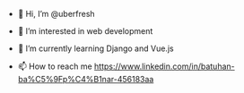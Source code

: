 - 👋 Hi, I’m @uberfresh
- 👀 I’m interested in web development
- 🌱 I’m currently learning Django and Vue.js

- 📫 How to reach me https://www.linkedin.com/in/batuhan-ba%C5%9Fp%C4%B1nar-456183aa

